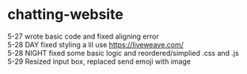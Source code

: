 # chatting-website
5-27 wrote basic code and fixed aligning error<br/>
5-28 DAY fixed styling a lil use https://liveweave.com/<br/>
5-28 NIGHT fixed some basic logic and reordered/simplied .css and .js<br/>
5-29 Resized input box, replaced send emoji with image